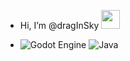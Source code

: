 - Hi, I’m @dragInSky <img src="https://raw.githubusercontent.com/MartinHeinz/MartinHeinz/master/wave.gif" width="30px">
 
- ![Godot Engine](https://img.shields.io/badge/GODOT-%23FFFFFF.svg?style=for-the-badge&logo=godot-engine)
![Java](https://img.shields.io/badge/java-%23ED8B00.svg?style=for-the-badge&logo=java&logoColor=white)
